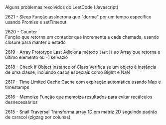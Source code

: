 Alguns problemas resolvidos do LeetCode (Javascript)

2621 - Sleep
Função assíncrona que "dorme" por um tempo específico usando Promise e setTimeout

2620 - Counter  
Função que retorna um contador que incrementa a cada chamada, usando closure para manter o estado

2619 - Array Prototype Last
Adiciona método `last()` ao Array que retorna o último elemento ou -1 se vazio

2618 - Check if Object Instance of Class
Verifica se um objeto é instância de uma classe, incluindo casos especiais como BigInt e NaN

2617 - Time Limited Cache
Cache com expiração automática usando Map e timestamps

2616 - Memoize
Função que memoiza resultados para evitar recálculos desnecessários

2615 - Snail Traversal
Transforma array 1D em matriz 2D seguindo padrão de caracol (zigzag por colunas)

